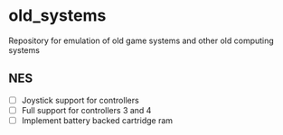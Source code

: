 # old_systems
Repository for emulation of old game systems and other old computing systems

## NES
- [ ] Joystick support for controllers
- [ ] Full support for controllers 3 and 4
- [ ] Implement battery backed cartridge ram
